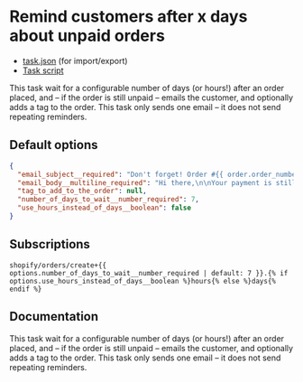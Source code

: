 # Remind customers after x days about unpaid orders

* [task.json](../../tasks/remind-customers-after-x-days-about-unpaid-orders.json) (for import/export)
* [Task script](./script.liquid)

This task wait for a configurable number of days (or hours!) after an order placed, and – if the order is still unpaid – emails the customer, and optionally adds a tag to the order. This task only sends one email – it does not send repeating reminders.

## Default options

```json
{
  "email_subject__required": "Don't forget! Order #{{ order.order_number }} still needs to be paid",
  "email_body__multiline_required": "Hi there,\n\nYour payment is still required! Please get in touch at {{ shop.customer_email }} to proceed.\n\nThanks,\n{{ shop.name }}",
  "tag_to_add_to_the_order": null,
  "number_of_days_to_wait__number_required": 7,
  "use_hours_instead_of_days__boolean": false
}
```

## Subscriptions

```liquid
shopify/orders/create+{{ options.number_of_days_to_wait__number_required | default: 7 }}.{% if options.use_hours_instead_of_days__boolean %}hours{% else %}days{% endif %}
```

## Documentation

This task wait for a configurable number of days (or hours!) after an order placed, and – if the order is still unpaid – emails the customer, and optionally adds a tag to the order. This task only sends one email – it does not send repeating reminders.
